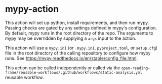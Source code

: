 # mypy-action

This action will set up python, install requirements, and then run mypy.
Passing checks are gated by any settings defined in mypy's configuration.
By default, mypy runs in the root directory of the repo.
The arguments to mypy may be overridden by supplying a `args` input to the action.

This action will use a `mypy.ini` (or `.mypy.ini`, `pyproject.toml`, or `setup.cfg`) file in the root directory of the calling repository to configure how mypy runs.
See https://mypy.readthedocs.io/en/stable/config_file.html.

This action can be called independently or called via the `open-reading-frame/reusable-workflows/.github/workflows/static-analysis.yml` reusable workflow.
